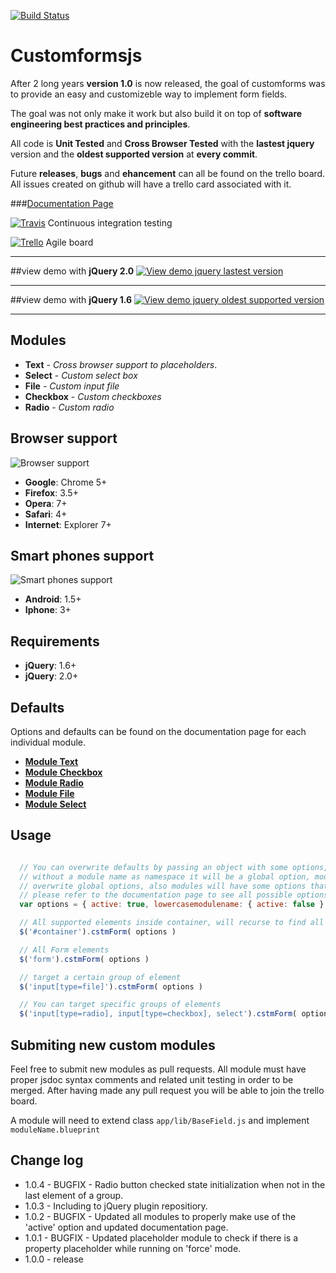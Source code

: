 [![Build Status](https://travis-ci.org/mitermayer/CustomForms.png?branch=refactor)](https://travis-ci.org/mitermayer/CustomForms)

# Customformsjs ##

After 2 long years **version 1.0** is now released, the goal of customforms was to provide an
easy and customizeble way to implement form fields.

The goal was not only make it work but also
build it on top of **software engineering best practices and principles**.

All code is **Unit Tested** and **Cross Browser Tested** with the **lastest jquery** version and the **oldest supported version** at **every commit**.


Future **releases**, **bugs** and **ehancement** can all be found on the trello board. All issues created on github will have a trello card associated with it.


###[Documentation Page](http://customformsjs.com/doc/customformsjs.html "Documentation page")


[![Travis](http://customformsjs.com/demo/img/small_travis.jpg)](https://travis-ci.org/mitermayer/CustomForms)
Continuous integration testing

[![Trello](http://customformsjs.com/demo/img/small_trello.jpg)](https://trello.com/board/customformsjs/513e7cce79afc2ab3f000c7f)
Agile board

***

##view demo with **jQuery 2.0**
[![View demo jquery lastest version](http://customformsjs.com/demo/img/demo-button.png)](http://customformsjs.com/demo/)

***

##view demo with **jQuery 1.6**
[![View demo jquery oldest supported version](http://customformsjs.com/demo/img/demo-button.png)](http://customformsjs.com/demo/older.html)

***


## Modules
* **Text** - _Cross browser support to placeholders_.
* **Select** - _Custom select box_
* **File** - _Custom input file_
* **Checkbox** - _Custom checkboxes_
* **Radio** - _Custom radio_

## Browser support
![Browser support](http://customformsjs.com/demo/img/small_browsers.jpg)

* **Google**: Chrome 5+
* **Firefox**: 3.5+
* **Opera**: 7+
* **Safari**: 4+
* **Internet**: Explorer 7+


## Smart phones support
![Smart phones support](http://customformsjs.com/demo/img/small_mobile.jpg)

* **Android**: 1.5+
* **Iphone**: 3+

## Requirements
* **jQuery**: 1.6+
* **jQuery**: 2.0+

## Defaults
Options and defaults can be found on the documentation page for each individual module.


* [**Module Text**](http://customformsjs.com/doc/Text.html "Documentation Text module")
* [**Module Checkbox**](http://customformsjs.com/doc/Checkbox.html "Documentation Text module")
* [**Module Radio**](http://customformsjs.com/doc/Radio.html "Documentation Text module")
* [**Module File**](http://customformsjs.com/doc/File.html "Documentation Text module")
* [**Module Select**](http://customformsjs.com/doc/Select.html "Documentation Text module")



## Usage
```javascript

  // You can overwrite defaults by passing an object with some options, when an option is passed
  // without a module name as namespace it will be a global option, module namespaced options will
  // overwrite global options, also modules will have some options that are particular for that module,
  // please refer to the documentation page to see all possible options for each module.
  var options = { active: true, lowercasemodulename: { active: false } };

  // All supported elements inside container, will recurse to find all elements
  $('#container').cstmForm( options )

  // All Form elements
  $('form').cstmForm( options )

  // target a certain group of element
  $('input[type=file]').cstmForm( options )

  // You can target specific groups of elements
  $('input[type=radio], input[type=checkbox], select').cstmForm( options )
```


## Submiting new custom modules ##

Feel free to submit new modules as pull requests. All module must have proper jsdoc syntax comments and related unit testing in order to be merged. After having made any pull request you will be able to join the trello board.

A module will need to extend class ```app/lib/BaseField.js``` and implement ```moduleName.blueprint```

## Change log

 - 1.0.4 - BUGFIX - Radio button checked state initialization when not in the last element of a group.
 - 1.0.3 - Including to jQuery plugin repositiory.
 - 1.0.2 - BUGFIX - Updated all modules to properly make use of the 'active' option and updated documentation page.
 - 1.0.1 - BUGFIX - Updated placeholder module to check if there is a property placeholder while running on 'force' mode.
 - 1.0.0 - release
